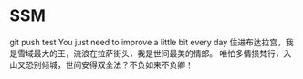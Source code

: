 # SSM
git push test
You just need to improve a little bit every day
住进布达拉宫，我是雪域最大的王，流浪在拉萨街头，我是世间最美的情郎。
唯怕多情损梵行，入山又恐别倾城，世间安得双全法？不负如来不负卿！
